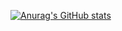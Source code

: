 [![Anurag's GitHub stats](https://github-readme-stats.vercel.app/api?username=Ap1kkk)](https://github.com/anuraghazra/github-readme-stats)
